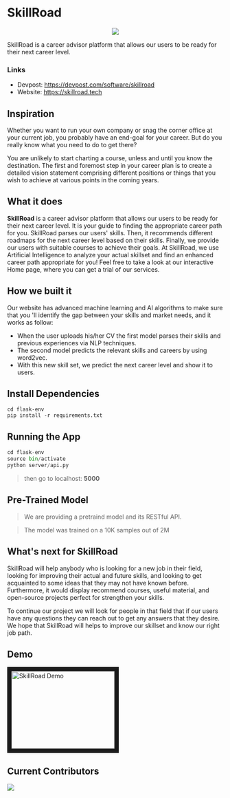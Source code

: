# SkillRoad

<p align="center">
    <img src="https://raw.githubusercontent.com/MoAmrYehia/SkillRoad/master/gallery.jpeg">
</p>

SkillRoad is a career advisor platform that allows our users to be ready for their next career level.

### Links
- Devpost: https://devpost.com/software/skillroad
- Website: https://skillroad.tech

## Inspiration
Whether you want to run your own company or snag the corner office at your current job, you probably have an end-goal for your career. But do you really know what you need to do to get there?  

You are unlikely to start charting a course, unless and until you know the destination. The first and foremost step in your career plan is to create a detailed vision statement comprising different positions or things that you wish to achieve at various points in the coming years.

## What it does

**SkillRoad** is a career advisor platform that allows our users to be ready for their next career level. It is your guide to finding the appropriate career path for you. SkillRoad parses our users' skills. Then, it recommends different roadmaps for the next career level based on their skills. Finally, we provide our users with suitable courses to achieve their goals. At SkillRoad, we use Artificial Intelligence to analyze your actual skillset and find an enhanced career path appropriate for you! Feel free to take a look at our interactive Home page, where you can get a trial of our services.

## How we built it
Our website has advanced machine learning and AI algorithms to make sure that you 'll identify the gap between your skills and market needs, and it works as follow: 

* When the user uploads his/her CV the first model parses their skills and previous experiences via NLP techniques.
* The second model predicts the relevant skills and careers by using word2vec.
* With this new skill set, we predict the next career level and show it to users.

## Install Dependencies 

```
cd flask-env
pip install -r requirements.txt
```

## Running the App 

```python
cd flask-env
source bin/activate
python server/api.py
```
> then go to localhost: **5000**

## Pre-Trained Model
> We are providing a pretraind model and its RESTful API. 

> The model was trained on a 10K samples out of 2M

## What's next for SkillRoad

SkillRoad will help anybody who is looking for a new job in their field, looking for improving their actual and future skills, and looking to get acquainted to some ideas that they may not have known before. Furthermore, it would display recommend courses, useful material, and open-source projects perfect for strengthen your skills.

To continue our project we will look for people in that field that if our users have any questions they can reach out to get any answers that they desire. We hope that SkillRoad will helps to improve our skillset and know our right job path.

## Demo
<a href="https://www.youtube.com/watch?v=tN_vtr8fDaQ&feature=emb_title" target="_blank"><img src="http://i3.ytimg.com/vi/tN_vtr8fDaQ/maxresdefault.jpg" 
alt="SkillRoad Demo" width="240" height="180" border="10" /></a>

## Current Contributors
<a href="https://github.com/MoAmrYehia/SkillRoad/graphs/contributors">
  <img src="https://contributors-img.web.app/image?repo=MoAmrYehia/SkillRoad" />
</a>
